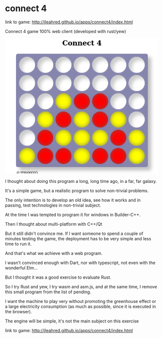 # connect 4

link to game: <http://jleahred.github.io/apps/connect4/index.html>

Connect 4 game 100% web client (developed with rust/yew)

![connect4](./connect4.png "Connect4")

I thought about doing this program a long, long time ago, in a far, far galaxy.

It's a simple game, but a realistic program to solve non-trivial problems.

The only intention is to develop an old idea, see how it works and in passing, test technologies in non-trivial subject.

At the time I was tempted to program it for windows in Builder-C++.

Then I thought about multi-platform with C++/Qt

But it still didn't convince me. If I want someone to spend a couple of minutes testing the game, the deployment has to be very simple and less time to run it.

And that's what we achieve with a web program.

I wasn't convinced enough with Dart, nor with typescript, not even with the wonderful Elm...

But I thought it was a good exercise to evaluate Rust.

So I try Rust and yew, I try wasm and asm.js, and at the same time, I remove this small program from the list of pending.

I want the machine to play very without promoting the greenhouse effect or a large electricity consumption (as much as possible, since it is executed in the browser).

The engine will be simple, it's not the main subject on this exercise

link to game: <http://jleahred.github.io/apps/connect4/index.html>
